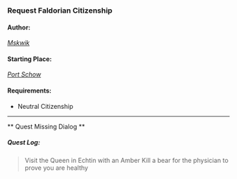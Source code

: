 ### Request Faldorian Citizenship
#### Author:
_[Mskwik](http://movoda.net/man/Mskwik)_

#### Starting Place:
_[Port Schow](http://movoda.net/man/PortSchow)_

#### Requirements:
* Neutral Citizenship

---
** Quest Missing Dialog **

##### Quest Log:
> Visit the Queen in Echtin with an Amber
> Kill a bear for the physician to prove you are healthy